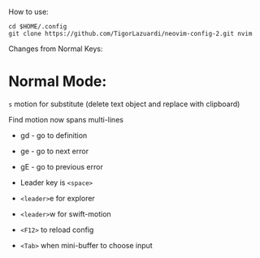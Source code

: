 How to use:

```shell
cd $HOME/.config
git clone https://github.com/TigorLazuardi/neovim-config-2.git nvim
```

Changes from Normal Keys:

# Normal Mode:

`s` motion for substitute (delete text object and replace with clipboard)

Find motion now spans multi-lines

- gd - go to definition

- ge - go to next error

- gE - go to previous error

- Leader key is `<space>`

- `<leader>`e for explorer

- `<leader>`w for swift-motion

- `<F12>` to reload config

- `<Tab>` when mini-buffer to choose input
